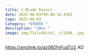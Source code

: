 ```yaml
---
title: 3 Blade Razors
date: 2025-06-03T09:40:34.436Z
tags: 2025-06-03
Category: "OTHERS "
description: "10xx "
image: img/71vln36itel._sl1500_.jpg
---
```

https://amzlink.to/az06DfyFuaTU2 AD